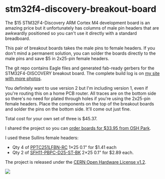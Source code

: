 stm32f4-discovery-breakout-board
================================

The $15 STM32F4-Discovery ARM Cortex M4 development board is an amazing price but it unfortunately has columns of male pin headers that are awkwardly positioned so you can't use it directly with a standard breadboard.

This pair of breakout boards takes the male pins to female headers. If you don't mind a permanent solution, you can solder the boards directly to the male pins and save $5 in 2x25-pin female headers.

The git repo contains Eagle files and generated fab-ready gerbers for the STM32F4-DISCOVERY breakout board. The complete build log is on <a href="http://jennerhanni.net/2015/02/stm32f4-disc-breakout/">my site with more photos</a>.

You definitely want to use version 2 but I'm including version 1, even if you're routing this on a home PCB router. All traces are on the bottom side so there's no need for plated through holes if you're using the 2x25-pin female headers. Place the components on the top of the breakout boards and solder the pins on the bottom side. It'll come out just fine.

Total cost for your own set of three is $45.37.

I shared the project so you can <a href="https://oshpark.com/shared_projects/GJyFucOY">order boards for $33.95 from OSH Park</a>.

I used these Sullins female headers:  

- Qty 4 of <a href="https://www.digikey.com/product-detail/en/PPTC251LFBN-RC/S7023-ND/810163">PPTC251LFBN-RC</a> 1×25 0.1" for $1.41 each
- Qty 2 of <a href="https://www.digikey.com/product-detail/en/SFH11-PBPC-D25-ST-BK/S9201-ND/1990094">SFH11-PBPC-D25-ST-BK</a> 2×25 0.1" for $2.89 each.

The project is released under the <a href="http://www.ohwr.org/attachments/2388/cern_ohl_v_1_2.txt">CERN Open Hardware License v1.2</a>. 

<img src="https://jenner.smugmug.com/STM32-Discovery-Breakout/i-TV7kmhd/0/L/stm32-v2-side-L.png">
